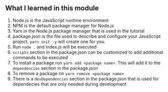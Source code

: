 ## What I learned in this module

1. Node.js is the JavaScript runtime environment 
1. NPM is the default package manager for Node.js
1. Yarn in the Node.js package manager that is used in the tutorial
1. package.json is the file used to describe and configure your JavaScript project.  `yarn init -y` will create one for you.
1. Run `node .` and index.js will be executed
1. `scripts` section in the package.json can be customized to add additional commands to be executed
1. To install a package run `yarn add <package name>`.  This will add it to the `dependencies` section in the package.json 
1. To remove a package rin `yarn remove <package name>`
1. There is a `devDependencies` section in the package.json that is used for dependecies that are only needed during development